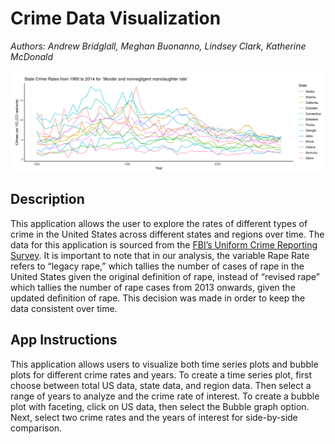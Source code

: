 # Crime Data Visualization

_Authors: Andrew Bridglall, Meghan Buonanno, Lindsey Clark, Katherine McDonald_

<img src="screenshot.png">

## Description

This application allows the user to explore the rates of different types of crime in the United States across different states and regions over time. The data for this application is sourced from the [FBI’s Uniform Crime Reporting Survey](https://www.ucrdatatool.gov/). It is important to note that in our analysis, the variable Rape Rate refers to “legacy rape,” which tallies the number of cases of rape in the United States given the original definition of rape, instead of “revised rape” which tallies the number of rape cases from 2013 onwards, given the updated definition of rape. This decision was made in order to keep the data consistent over time.

## App Instructions

This application allows users to visualize both time series plots and bubble plots for different crime rates and years. To create a time series plot, first choose between total US data, state data, and region data. Then select a range of years to analyze and the crime rate of interest. To create a bubble plot with faceting, click on US data, then select the Bubble graph option. Next, select two crime rates and the years of interest for side-by-side comparison.
